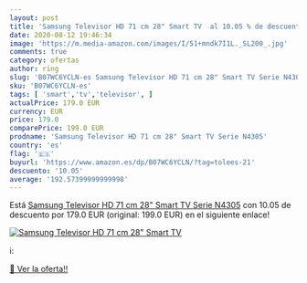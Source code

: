 ```yaml
---
layout: post
title: 'Samsung Televisor HD 71 cm 28" Smart TV  al 10.05 % de descuento'
date: 2020-08-12 19:46:34
image: 'https://m.media-amazon.com/images/I/51+mndk7I1L._SL200_.jpg'
comments: true
category: ofertas
author: ring
slug: 'B07WC6YCLN-es Samsung Televisor HD 71 cm 28" Smart TV Serie N4305'
sku: 'B07WC6YCLN-es'
tags: [ 'smart','tv','televisor', ]
actualPrice: 179.0 EUR
currency: EUR
price: 179.0
comparePrice: 199.0 EUR
prodname: 'Samsung Televisor HD 71 cm 28" Smart TV Serie N4305'
country: 'es'
flag: '🇪🇸'
buyurl: 'https://www.amazon.es/dp/B07WC6YCLN/?tag=tolees-21'
descuento: '10.05'
average: '192.57399999999998'
---
```


Está [Samsung Televisor HD 71 cm 28" Smart TV Serie N4305](https://www.amazon.es/dp/B07WC6YCLN/?tag=tolees-21) con 10.05 de descuento por 179.0 EUR (original: 199.0 EUR) en el siguiente enlace!

[![Samsung Televisor HD 71 cm 28" Smart TV ](https://m.media-amazon.com/images/I/51+mndk7I1L._SL200_.jpg)](https://www.amazon.es/dp/B07WC6YCLN/?tag=tolees-21)

ℹ️:


[🛒 Ver la oferta!!](https://www.amazon.es/dp/B07WC6YCLN/?tag=tolees-21)
